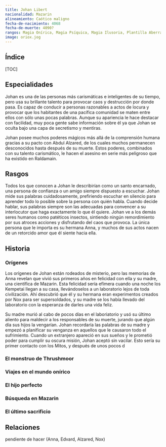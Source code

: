 ```yaml
---
title: Johan Libert
nacionalidad: Mazarin
alineamiento: Caótico maligno
fecha-de-nacimiento: 4068
fecha-de-muerte: 4090?
rangos: Magia Onírica, Magia Psíquica, Magia Ilusoria, Plantilla Aberrante
image: oriox.jog
---
```




## Índice

[TOC]

## Especialidades

Johan es una de las personas más carismáticas e inteligentes de su tiempo, pero usa su brillante talento para provocar caos y destrucción por donde pasa. Es capaz de conducir a personas razonables a actos de locura y provocar que los habitantes de una pacífica comunidad se maten entre ellos con sólo unas pocas palabras. Aunque su apariencia le hace destacar con facilidad, muy poca gente sabe información sobre él ya que Johan se oculta bajo una capa de secretismo y mentiras. 

Johan posee muchos poderes mágicos más allá de la comprensión humana gracias a su pacto con Abdul Alzared, de los cuales muchos permanecen desconocidos hasta después de su muerte. Estos poderes, combinados con su talento carismático, le hacen el asesino en serie más peligroso que ha existido en Raldamain.

## Rasgos

Todos los que conocen a Johan le describirían como un santo encarnado, una persona de confianza o un amigo siempre dispuesto a escuchar. Johan mide sus palabras cuidadosamente, prefiriendo escuchar en silencio para aprender todo lo posible sobre la persona con quién habla. Cuando decide hablar, sus palabras siempre son las adecuadas para convencer a su interlocutor que haga exactamente lo que él quiere.  Johan ve a los demás seres humanos como patéticos insectos, sintiendo ningún remordimiento por sus atroces acciones y disfrutando del caos que provoca.  La única persona que le importa es su hermana Anna, y muchos de sus actos nacen de un retorcido amor que él siente hacia ella.

## Historia

### Orígenes

Los orígenes de Johan están rodeados de misterio, pero las memorias de Anna revelan que vivió sus primeros años en felicidad con ella y su madre, una científica de Mazarin. Esta felicidad sería efímera cuando una noche los Kempetai llegan a su casa, llevándoselos a un laboratorio lejos de toda civilización. Ahí descubrió que él y su hermana eran experimentos creados por Nox para ser supersoldados, y su madre se los había llevado del laboratorio con la esperanza de darles una vida feliz. 

Su madre murió al cabo de pocos días en el laboriatorio y usó su último aliento para maldecir a los responsables de su muerte, jurando que algún día sus hijos la vengarían. Johan recordaría las palabras de su madre y empezó a planificar su venganza en aquellos que le causaron todo el sufrimiento. Cuando un extranjero apareció en sus sueños y le prometió poder para cumplir su oscura misión, Johan aceptó sin vacilar. Esto sería su primer contacto con los Mitos, y después de unos pocos d

### El monstruo de Thrushmoor

### Viajes en el mundo onírico

### El hijo perfecto

### Búsqueda en Mazarin

### El último sacrificio

## Relaciones

pendiente de hacer (Anna, Edvard, Alzared, Nox)